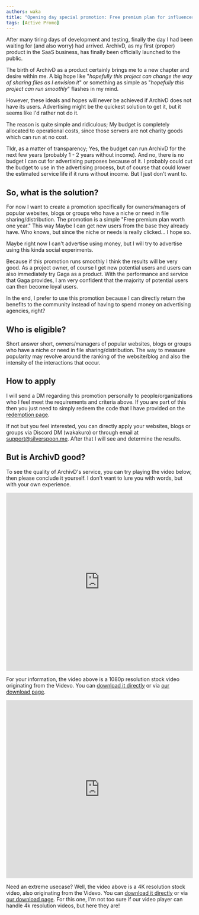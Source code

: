 ```yaml
---
authors: waka
title: "Opening day special promotion: Free premium plan for influencers!"
tags: [Active Promo]
---
```


After many tiring days of development and testing, finally the day I had been waiting for (and also worry) had arrived. ArchivD, as my first (proper) product in the SaaS business, has finally been officially launched to the public.

<!--truncate-->

The birth of ArchivD as a product certainly brings me to a new chapter and desire within me. A big hope like "*hopefully this project can change the way of sharing files as I envision it*" or something as simple as "*hopefully this project can run smoothly*" flashes in my mind.

However, these ideals and hopes will never be achieved if ArchivD does not have its users. Advertising might be the quickest solution to get it, but it seems like I'd rather not do it.

The reason is quite simple and ridiculous; My budget is completely allocated to operational costs, since those servers are not charity goods which can run at no cost.

Tldr, as a matter of transparency; Yes, the budget can run ArchivD for the next few years (probably 1 - 2 years without income). And no, there is no budget I can cut for advertising purposes because of it. I probably could cut the budget to use in the advertising process, but of course that could lower the estimated service life if it runs without income. But I just don't want to.

## So, what is the solution?

For now I want to create a promotion specifically for owners/managers of popular websites, blogs or groups who have a niche or need in file sharing/distribution. The promotion is a simple "Free premium plan worth one year." This way Maybe I can get new users from the base they already have. Who knows, but since the niche or needs is really clicked... I hope so.

Maybe right now I can't advertise using money, but I will try to advertise using this kinda social experiments.

Because if this promotion runs smoothly I think the results will be very good. As a project owner, of course I get new potential users and users can also immediately try Gaga as a product. With the performance and service that Gaga provides, I am very confident that the majority of potential users can then become loyal users.

In the end, I prefer to use this promotion because I can directly return the benefits to the community instead of having to spend money on advertising agencies, right?

## Who is eligible?

Short answer short, owners/managers of popular websites, blogs or groups who have a niche or need in file sharing/distribution. The way to measure popularity may revolve around the ranking of the website/blog and also the intensity of the interactions that occur.

## How to apply

I will send a DM regarding this promotion personally to people/organizations who I feel meet the requirements and criteria above. If you are part of this then you just need to simply redeem the code that I have provided on the [redemption page](https://archivd.net/app/setting/reseller/redeem).

If not but you feel interested, you can directly apply your websites, blogs or groups via Discord DM (wakakuro) or through email at support@silverspoon.me. After that I will see and determine the results.

## But is ArchivD good?

To see the quality of ArchivD's service, you can try playing the video below, then please conclude it yourself. I don't want to lure you with words, but with your own experience.

<div className="video-container">
    <iframe width="100%" height="480" src="https://archivd.net/player/01hbncvh5x18x5rsspchthxsdg" frameborder="0" allow="accelerometer; autoplay; encrypted-media; gyroscope; picture-in-picture"></iframe>
</div>

For your information, the video above is a 1080p resolution stock video originating from the Videvo. You can [download it directly](https://www.videvo.net/video/raindrops-in-super-slow-motion/3313/) or via [our download page](https://archivd.net/file/01hbncvh5x18x5rsspchthxsdg).

<div className="video-container">
    <iframe width="100%" height="480" src="https://archivd.net/player/01hbnckrz78q1r9bd61ysjr2ta" frameborder="0" allow="accelerometer; autoplay; encrypted-media; gyroscope; picture-in-picture"></iframe>
</div>

Need an extreme usecase? Well, the video above is a 4K resolution stock video, also originating from the Videvo. You can [download it directly](https://https://www.videvo.net/video/drone-shot-orbiting-woodland-as-sunlight-bursts-through-trees/1007520/) or via [our download page](https://archivd.net/file/01hbnckrz78q1r9bd61ysjr2ta). For this one, I'm not too sure if our video player can handle 4k resolution videos, but here they are!